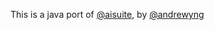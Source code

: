 This is a java port of [@aisuite](https://github.com/andrewyng/aisuite),  by [@andrewyng](https://github.com/andrewyng)
